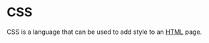 # CSS















CSS is a language that can be used to add style to an [HTML](/wiki/HTML) page.































































































